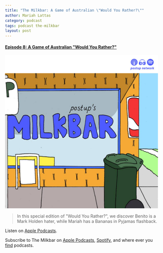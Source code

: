 ```yaml
---
title: "The Milkbar: A Game of Australian \"Would You Rather?\""
author: Mariah Lattas
category: podcast
tags: podcast the-milkbar
layout: post
---
```


#### [Episode 8: A Game of Australian "Would You Rather?"](https://podcasts.apple.com/au/podcast/episode-8-a-game-of-australian-would-you-rather/id1478059008?i=1000455029979)

![The Milkbar Cover Art](/assets/images/the-milkbar.jpg)

> In this special edition of "Would You Rather?", we discover Benito is a Mark Holden hater, while Mariah has a Bananas in Pyjamas flashback.

Listen on [Apple Podcasts](https://podcasts.apple.com/au/podcast/episode-8-a-game-of-australian-would-you-rather/id1478059008?i=1000455029979).

Subscribe to The Milkbar on [Apple Podcasts](https://podcasts.apple.com/au/podcast/the-milkbar/id1478059008), [Spotify](https://open.spotify.com/show/1jZ8UrvFnje63aQNC4fzo2), and where ever you [find](https://player.whooshkaa.com/shows/the-milkbar) podcasts. 